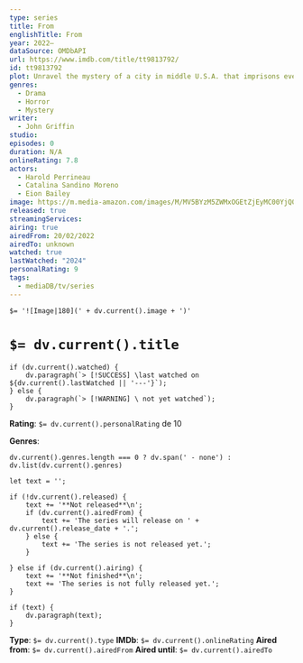 ```yaml
---
type: series
title: From
englishTitle: From
year: 2022–
dataSource: OMDbAPI
url: https://www.imdb.com/title/tt9813792/
id: tt9813792
plot: Unravel the mystery of a city in middle U.S.A. that imprisons everyone who enters. As the residents struggle to maintain a sense of normality and seek a way out, they must also survive the threats of the surrounding forest.
genres:
  - Drama
  - Horror
  - Mystery
writer:
  - John Griffin
studio: 
episodes: 0
duration: N/A
onlineRating: 7.8
actors:
  - Harold Perrineau
  - Catalina Sandino Moreno
  - Eion Bailey
image: https://m.media-amazon.com/images/M/MV5BYzM5ZWMxOGEtZjEyMC00YjQ0LThiYjEtZjVkZGEzN2NlOGEwXkEyXkFqcGc@._V1_SX300.jpg
released: true
streamingServices: 
airing: true
airedFrom: 20/02/2022
airedTo: unknown
watched: true
lastWatched: "2024"
personalRating: 9
tags:
  - mediaDB/tv/series
---
```

`$= '![Image|180](' + dv.current().image + ')'`

# `$= dv.current().title`

```dataviewjs
if (dv.current().watched) {
	dv.paragraph(`> [!SUCCESS] \last watched on ${dv.current().lastWatched || '---'}`);
} else {
	dv.paragraph(`> [!WARNING] \ not yet watched`);
}
```

**Rating**: `$= dv.current().personalRating` de 10

**Genres**:
```dataviewjs
dv.current().genres.length === 0 ? dv.span(' - none') : dv.list(dv.current().genres)
```

```dataviewjs
let text = '';

if (!dv.current().released) {
	text += '**Not released**\n';
	if (dv.current().airedFrom) {
		text += 'The series will release on ' + dv.current().release_date + '.';
	} else {
		text += 'The series is not released yet.';
	}
	
} else if (dv.current().airing) {
	text += '**Not finished**\n';
	text += 'The series is not fully released yet.';
}

if (text) {
	dv.paragraph(text);
}
```

**Type**: `$= dv.current().type`
**IMDb**: `$= dv.current().onlineRating` 
**Aired from**: `$= dv.current().airedFrom`
**Aired until**: `$= dv.current().airedTo`
